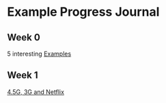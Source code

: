 # Example Progress Journal
## Week 0
5 interesting [Examples](files/Homework0.html)
## Week 1
[4.5G, 3G and Netflix](files/Homework1.html)
